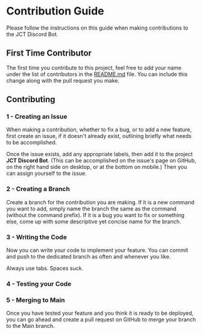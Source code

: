 # Contribution Guide

Please follow the instructions on this guide when making contributions to the JCT Discord Bot.

## First Time Contributor

The first time you contribute to this project, feel free to add your name under the list of contributors in the [README.md](https://github.com/DenverCoder1/jct-discord-bot/blob/main/README.md) file. You can include this change along with the pull request you make.

## Contributing

### 1 - Creating an Issue

When making a contribution, whether to fix a bug, or to add a new feature, first create an issue, if it doesn't already exist, outlining briefly what needs to be accomplished.

Once the issue exists, add any appropriate labels, then add it to the project **JCT Discord Bot**. (This can be accomplished on the issue's page on GitHub, on the right hand side on desktop, or at the bottom on mobile.) Then you can assign yourself to the issue.

### 2 - Creating a Branch

Create a branch for the contribution you are making. If it is a new command you want to add, simply name the branch the same as the command (without the command prefix). If it is a bug you want to fix or something else, come up with some descriptive yet concise name for the branch.

### 3 - Writing the Code

Now you can write your code to implement your feature. You can commit and push to the dedicated branch as often and whenever you like.

Always use tabs. Spaces suck.

[//]: # "TODO: Explain how to organise each new feature in a separate file."

### 4 - Testing your Code

[//]: # "TODO: Explain how to test the bot locally."

### 5 - Merging to Main

Once you have tested your feature and you think it is ready to be deployed, you can go ahead and create a pull request on GitHub to merge your branch to the Main branch.
